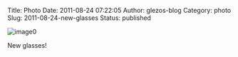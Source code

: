Title: Photo
Date: 2011-08-24 07:22:05
Author: glezos-blog
Category: photo
Slug: 2011-08-24-new-glasses
Status: published

![image0](http://40.media.tumblr.com/tumblr_lqfgt0m8hR1qaawg5o1_1280.jpg)

New glasses!
